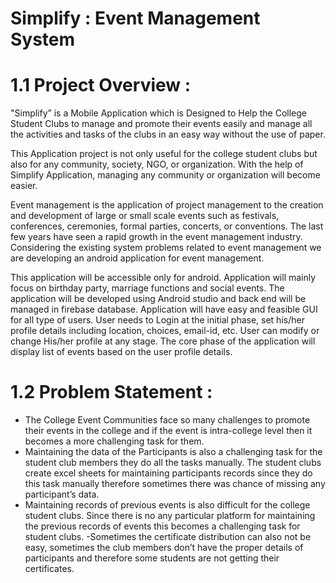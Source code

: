# Simplify : Event Management System

# 1.1 Project Overview :

"Simplify” is a Mobile Application which is Designed to Help the College Student
Clubs to manage and promote their events easily and manage all the activities and tasks
of the clubs in an easy way without the use of paper.

This Application project is not only useful for the college student clubs but also for any
community, society, NGO, or organization. With the help of Simplify Application,
managing any community or organization will become easier.

Event management is the application of project management to the creation and
development of large or small scale events such as festivals, conferences, ceremonies,
formal parties, concerts, or conventions. The last few years have seen a rapid growth in
the event management industry. Considering the existing system problems related to
event management we are developing an android application for event management. 

This application will be accessible only for android. Application will mainly focus on birthday
party, marriage functions and social events. The application will be developed using
Android studio and back end will be managed in firebase database. Application will have
easy and feasible GUI for all type of users. User needs to Login at the initial phase, set
his/her profile details including location, choices, email-id, etc. User can modify or
change His/her profile at any stage. The core phase of the application will display list of
events based on the user profile details.

# 1.2 Problem Statement :

- The College Event Communities face so many challenges to promote their events in the
college and if the event is intra-college level then it becomes a more challenging
task for them.
- Maintaining the data of the Participants is also a challenging task for the student
club members they do all the tasks manually. The student clubs create excel sheets
for maintaining participants records since they do this task manually therefore
sometimes there was chance of missing any participant’s data.
- Maintaining records of previous events is also difficult for the college student
clubs. Since there is no any particular platform for maintaining the previous
records of events this becomes a challenging task for student clubs.
-Sometimes the certificate distribution can also not be easy, sometimes the club
members don’t have the proper details of participants and therefore some students
are not getting their certificates.



